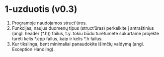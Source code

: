 # 1-uzduotis (v0.3)

1. Programoje naudojamos struct'ūros.
2. Funkcijas, naujus duomenų tipus (struct’ūras) perkelkite į antraštinius (angl. header (*.h)) failus, t.y. tokiu būdu turėtumete sukurtame projekte turėti kelis *.cpp failus, kaip ir kelis *.h failus.
3. Kur tikslinga, bent minimaliai panaudokite išimčių valdymą (angl. Exception Handling).
